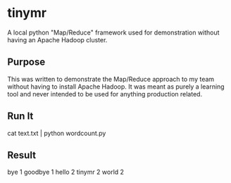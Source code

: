 tinymr
======

A local python "Map/Reduce" framework used for demonstration without having an Apache Hadoop cluster.

Purpose
-------
This was written to demonstrate the Map/Reduce approach to my team without having to install Apache Hadoop.  It was meant as purely a learning tool and never intended to be used for anything production related.

Run It
------
cat text.txt | python wordcount.py


Result
------
bye	1
goodbye	1
hello	2
tinymr	2
world	2

